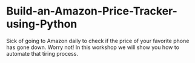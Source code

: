 # Build-an-Amazon-Price-Tracker-using-Python
Sick of going to Amazon daily to check if the price of your favorite phone has gone down. Worry not! In this workshop we will show you how to automate that tiring process.
